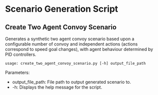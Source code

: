 # Scenario Generation Script
## Create Two Agent Convoy Scenario
Generates a synthetic two agent convoy scenario based upon a configurable number of convoy and independent actions (actions correspond to speed goal changes), with agent behaviour determined by PID controllers.

    usage: create_two_agent_convoy_scenario.py [-h] output_file_path
    
Parameters:
* output_file_path: File path to output generated scenario to.
* -h: Displays the help message for the script.
